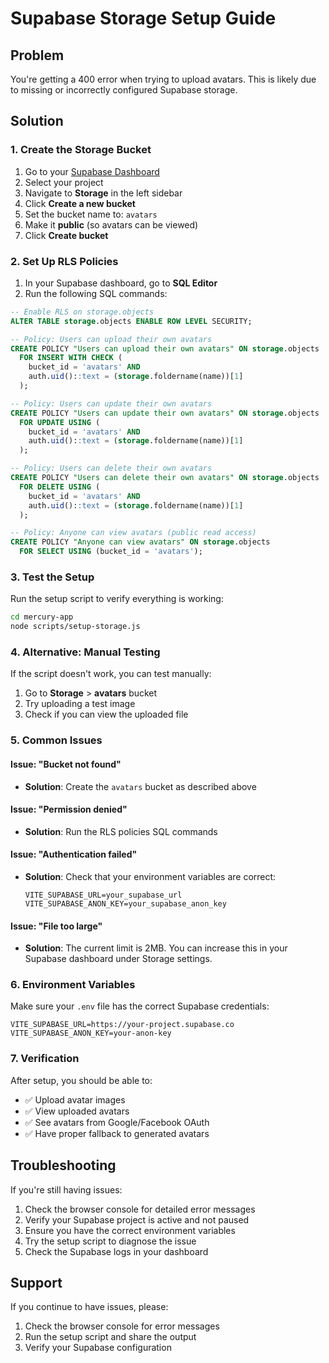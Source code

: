 # Supabase Storage Setup Guide

## Problem
You're getting a 400 error when trying to upload avatars. This is likely due to missing or incorrectly configured Supabase storage.

## Solution

### 1. Create the Storage Bucket

1. Go to your [Supabase Dashboard](https://supabase.com/dashboard)
2. Select your project
3. Navigate to **Storage** in the left sidebar
4. Click **Create a new bucket**
5. Set the bucket name to: `avatars`
6. Make it **public** (so avatars can be viewed)
7. Click **Create bucket**

### 2. Set Up RLS Policies

1. In your Supabase dashboard, go to **SQL Editor**
2. Run the following SQL commands:

```sql
-- Enable RLS on storage.objects
ALTER TABLE storage.objects ENABLE ROW LEVEL SECURITY;

-- Policy: Users can upload their own avatars
CREATE POLICY "Users can upload their own avatars" ON storage.objects
  FOR INSERT WITH CHECK (
    bucket_id = 'avatars' AND 
    auth.uid()::text = (storage.foldername(name))[1]
  );

-- Policy: Users can update their own avatars
CREATE POLICY "Users can update their own avatars" ON storage.objects
  FOR UPDATE USING (
    bucket_id = 'avatars' AND 
    auth.uid()::text = (storage.foldername(name))[1]
  );

-- Policy: Users can delete their own avatars
CREATE POLICY "Users can delete their own avatars" ON storage.objects
  FOR DELETE USING (
    bucket_id = 'avatars' AND 
    auth.uid()::text = (storage.foldername(name))[1]
  );

-- Policy: Anyone can view avatars (public read access)
CREATE POLICY "Anyone can view avatars" ON storage.objects
  FOR SELECT USING (bucket_id = 'avatars');
```

### 3. Test the Setup

Run the setup script to verify everything is working:

```bash
cd mercury-app
node scripts/setup-storage.js
```

### 4. Alternative: Manual Testing

If the script doesn't work, you can test manually:

1. Go to **Storage** > **avatars** bucket
2. Try uploading a test image
3. Check if you can view the uploaded file

### 5. Common Issues

#### Issue: "Bucket not found"
- **Solution**: Create the `avatars` bucket as described above

#### Issue: "Permission denied"
- **Solution**: Run the RLS policies SQL commands

#### Issue: "Authentication failed"
- **Solution**: Check that your environment variables are correct:
  ```
  VITE_SUPABASE_URL=your_supabase_url
  VITE_SUPABASE_ANON_KEY=your_supabase_anon_key
  ```

#### Issue: "File too large"
- **Solution**: The current limit is 2MB. You can increase this in your Supabase dashboard under Storage settings.

### 6. Environment Variables

Make sure your `.env` file has the correct Supabase credentials:

```env
VITE_SUPABASE_URL=https://your-project.supabase.co
VITE_SUPABASE_ANON_KEY=your-anon-key
```

### 7. Verification

After setup, you should be able to:
- ✅ Upload avatar images
- ✅ View uploaded avatars
- ✅ See avatars from Google/Facebook OAuth
- ✅ Have proper fallback to generated avatars

## Troubleshooting

If you're still having issues:

1. Check the browser console for detailed error messages
2. Verify your Supabase project is active and not paused
3. Ensure you have the correct environment variables
4. Try the setup script to diagnose the issue
5. Check the Supabase logs in your dashboard

## Support

If you continue to have issues, please:
1. Check the browser console for error messages
2. Run the setup script and share the output
3. Verify your Supabase configuration 